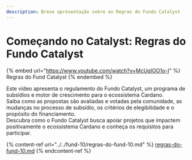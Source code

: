 ```yaml
---
description: Breve apresentação sobre as Regras do Fundo Catalyst
---
```


# Começando no Catalyst: Regras do Fundo Catalyst

{% embed url="https://www.youtube.com/watch?v=McUqIOO1o-I" %}
Regras do Fund Catalyst
{% endembed %}

Este vídeo apresenta o regulamento do Fundo Catalyst, um programa de subsídios e motor de crescimento para o ecossistema Cardano. \
Saiba como as propostas são avaliadas e votadas pela comunidade, as mudanças no processo de subsídio, os critérios de elegibilidade e o propósito do financiamento. \
Descubra como o Fundo Catalyst busca apoiar projetos que impactem positivamente o ecossistema Cardano e conheça os requisitos para participar.

{% content-ref url="../../fund-10/regras-do-fund-10.md" %}
[regras-do-fund-10.md](../../fund-10/regras-do-fund-10.md)
{% endcontent-ref %}
